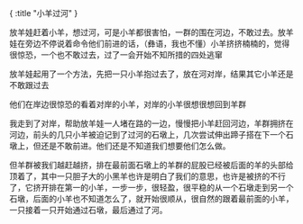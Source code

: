 {
    :title "小羊过河"
}

放羊娃赶着小羊，想过河，可是小羊都很害怕，一群的围在河边，不敢过去。放羊娃在旁边不停说着命令他们前进的话，（彝语，我也不懂）小羊挤挤楠楠的，觉得很惊恐，一个也不敢过去，过了一会开始不知所措的四处逃窜

放羊娃起用了一个方法，先把一只小羊抱过去了，放在河对岸，结果其它小羊还是不敢跟过去

他们在岸边很惊恐的看着对岸的小羊，对岸的小羊很想很想回到羊群

我走到了对岸，帮助放羊娃一人堵在路的一边，慢慢把小羊赶回河边，羊群拥挤在河边，前头的几只小羊被迫记到了过河的石墩上，几次尝试伸出蹄子搭在下一个石墩上，但还是不敢前进。他们还是不知道我们想要他们怎么做。

但羊群被我们越赶越挤，排在最前面石墩上的羊群的屁股已经被后面的羊的头部给顶着了，其中一只胆子大的小黑羊也许是明白了我们的意思，也许是被挤的不行了，它挤开排在第一的小羊，一步一步，很轻盈，很平稳的从一个石墩走到另一个石墩，后面的小羊也不知道怎么了，就开始很顺从，很自然的跟着最前面的小羊，一只接着一只开始通过石墩，最后通过了河。